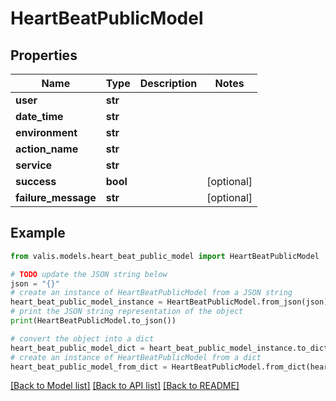 # HeartBeatPublicModel


## Properties

Name | Type | Description | Notes
------------ | ------------- | ------------- | -------------
**user** | **str** |  | 
**date_time** | **str** |  | 
**environment** | **str** |  | 
**action_name** | **str** |  | 
**service** | **str** |  | 
**success** | **bool** |  | [optional] 
**failure_message** | **str** |  | [optional] 

## Example

```python
from valis.models.heart_beat_public_model import HeartBeatPublicModel

# TODO update the JSON string below
json = "{}"
# create an instance of HeartBeatPublicModel from a JSON string
heart_beat_public_model_instance = HeartBeatPublicModel.from_json(json)
# print the JSON string representation of the object
print(HeartBeatPublicModel.to_json())

# convert the object into a dict
heart_beat_public_model_dict = heart_beat_public_model_instance.to_dict()
# create an instance of HeartBeatPublicModel from a dict
heart_beat_public_model_from_dict = HeartBeatPublicModel.from_dict(heart_beat_public_model_dict)
```
[[Back to Model list]](../README.md#documentation-for-models) [[Back to API list]](../README.md#documentation-for-api-endpoints) [[Back to README]](../README.md)


